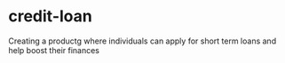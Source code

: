 # credit-loan
Creating a productg where individuals can apply for short term loans and help boost their finances

